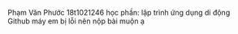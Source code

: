 Phạm Văn Phước
18t1021246
học phần: lập trình ứng dụng di động   
Github máy em bị lỗi nên nộp bài muộn ạ
